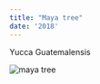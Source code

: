 ```yaml
---
title: "Maya tree"
date: '2018'
---
```

Yucca Guatemalensis

![maya tree](/piante/maya-tree_files/20191030_105315.jpg)
